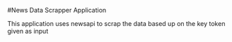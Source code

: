 #News Data Scrapper Application 

This application uses newsapi to scrap the data based up on the key token given as input

